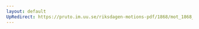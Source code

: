 ```yaml
---
layout: default
UpRedirect: https://pruto.im.uu.se/riksdagen-motions-pdf/1868/mot_1868__fk__89.pdf
---
```

